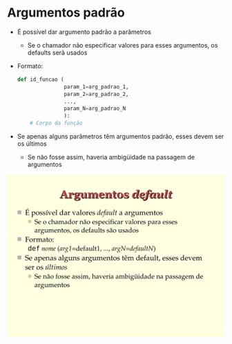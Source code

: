 # Argumentos padrão

- É possível dar argumento padrão a parâmetros
   - Se o chamador não especificar valores para esses argumentos, os defaults serã usados

- Formato:

  ```python
  def id_funcao (
                 param_1=arg_padrao_1, 
                 param_2=arg_padrao_2, 
                 ..., 
                 param_N=arg_padrao_N
                 ):
      # Corpo da função
  ```        

- Se apenas alguns parâmetros têm argumentos padrão, esses devem ser os últimos

   - Se não fosse assim, haveria ambigüidade na passagem de argumentos

![Slide 11](images/page-11.png)




